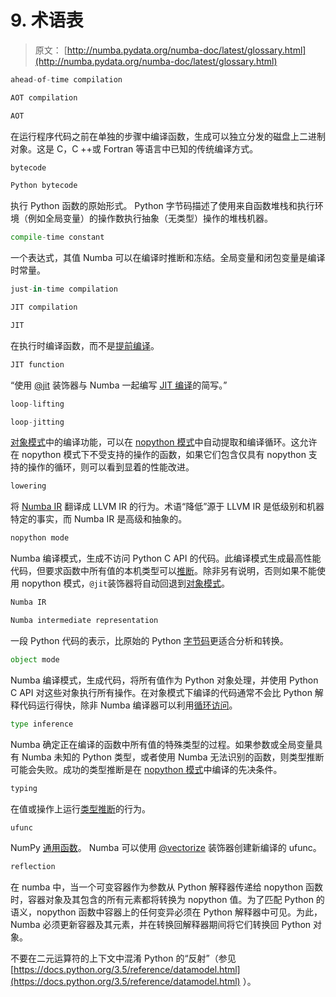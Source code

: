 # 9. 术语表

> 原文： [http://numba.pydata.org/numba-doc/latest/glossary.html](http://numba.pydata.org/numba-doc/latest/glossary.html)

```py
ahead-of-time compilation
```

```py
AOT compilation
```

```py
AOT
```

在运行程序代码之前在单独的步骤中编译函数，生成可以独立分发的磁盘上二进制对象。这是 C，C ++或 Fortran 等语言中已知的传统编译方式。

```py
bytecode
```

```py
Python bytecode
```

执行 Python 函数的原始形式。 Python 字节码描述了使用来自函数堆栈和执行环境（例如全局变量）的操作数执行抽象（无类型）操作的堆栈机器。

```py
compile-time constant
```

一个表达式，其值 Numba 可以在编译时推断和冻结。全局变量和闭包变量是编译时常量。

```py
just-in-time compilation
```

```py
JIT compilation
```

```py
JIT
```

在执行时编译函数，而不是[提前编译](#term-ahead-of-time-compilation)。

```py
JIT function
```

“使用 [@jit](user/jit.html#jit) 装饰器与 Numba 一起编写 [JIT 编译](#term-jit)的简写。”

```py
loop-lifting
```

```py
loop-jitting
```

[对象模式](#term-object-mode)中的编译功能，可以在 [nopython 模式](#term-nopython-mode)中自动提取和编译循环。这允许在 nopython 模式下不受支持的操作的函数，如果它们包含仅具有 nopython 支持的操作的循环，则可以看到显着的性能改进。

```py
lowering
```

将 [Numba IR](#term-numba-ir) 翻译成 LLVM IR 的行为。术语“降低”源于 LLVM IR 是低级别和机器特定的事实，而 Numba IR 是高级和抽象的。

```py
nopython mode
```

Numba 编译模式，生成不访问 Python C API 的代码。此编译模式生成最高性能代码，但要求函数中所有值的本机类型可以[推断](#term-type-inference)。除非另有说明，否则如果不能使用 nopython 模式，`@jit`装饰器将自动回退到[对象模式](#term-object-mode)。

```py
Numba IR
```

```py
Numba intermediate representation
```

一段 Python 代码的表示，比原始的 Python [字节码](#term-bytecode)更适合分析和转换。

```py
object mode
```

Numba 编译模式，生成代码，将所有值作为 Python 对象处理，并使用 Python C API 对这些对象执行所有操作。在对象模式下编译的代码通常不会比 Python 解释代码运行得快，除非 Numba 编译器可以利用[循环访问](#term-loop-jitting)。

```py
type inference
```

Numba 确定正在编译的函数中所有值的特殊类型的过程。如果参数或全局变量具有 Numba 未知的 Python 类型，或者使用 Numba 无法识别的函数，则类型推断可能会失败。成功的类型推断是在 [nopython 模式](#term-nopython-mode)中编译的先决条件。

```py
typing
```

在值或操作上运行[类型推断](#term-type-inference)的行为。

```py
ufunc
```

NumPy [通用函数](http://docs.scipy.org/doc/numpy/reference/ufuncs.html)。 Numba 可以使用 [@vectorize](user/vectorize.html#vectorize) 装饰器创建新编译的 ufunc。

```py
reflection
```

在 numba 中，当一个可变容器作为参数从 Python 解释器传递给 nopython 函数时，容器对象及其包含的所有元素都将转换为 nopython 值。为了匹配 Python 的语义，nopython 函数中容器上的任何变异必须在 Python 解释器中可见。为此，Numba 必须更新容器及其元素，并在转换回解释器期间将它们转换回 Python 对象。

不要在二元运算符的上下文中混淆 Python 的“反射”（参见 [https://docs.python.org/3.5/reference/datamodel.html](https://docs.python.org/3.5/reference/datamodel.html) ）。